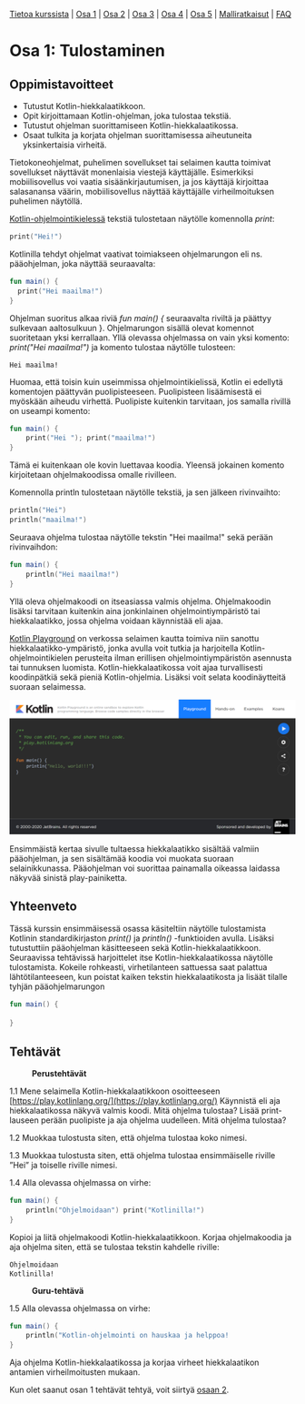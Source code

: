 [Tietoa kurssista](README.md) | [Osa 1](osa-1.md) | [Osa 2](osa-2.md) | [Osa 3](osa-3.md) | [Osa 4](osa-4.md) | [Osa 5](osa-5.md) | [Malliratkaisut](malliratkaisut/malliratkaisut.md) | [FAQ](faq.md)

# Osa 1: Tulostaminen

## Oppimistavoitteet

- Tutustut Kotlin-hiekkalaatikkoon.
- Opit kirjoittamaan Kotlin-ohjelman, joka tulostaa tekstiä.
- Tutustut ohjelman suorittamiseen Kotlin-hiekkalaatikossa.
- Osaat tulkita ja korjata ohjelman suorittamisessa aiheutuneita yksinkertaisia virheitä.

Tietokoneohjelmat, puhelimen sovellukset tai selaimen kautta toimivat sovellukset näyttävät monenlaisia viestejä käyttäjälle. Esimerkiksi mobiilisovellus voi vaatia sisäänkirjautumisen, ja jos käyttäjä kirjoittaa salasanansa väärin, mobiilisovellus näyttää käyttäjälle virheilmoituksen puhelimen näytöllä.

[Kotlin-ohjelmointikielessä](https://kotlinlang.org/) tekstiä tulostetaan näytölle komennolla *print*:

```kotlin
print("Hei!")
```

Kotlinilla tehdyt ohjelmat vaativat toimiakseen ohjelmarungon eli ns. pääohjelman, joka näyttää seuraavalta:

```kotlin
fun main() {
  print("Hei maailma!")
}
```

Ohjelman suoritus alkaa riviä *fun main() {*
seuraavalta riviltä ja päättyy sulkevaan aaltosulkuun }. Ohjelmarungon sisällä olevat komennot suoritetaan yksi kerrallaan. Yllä olevassa ohjelmassa on vain yksi komento: *print("Hei maailma!")* ja komento tulostaa näytölle tulosteen:

```text
Hei maailma!
```

Huomaa, että toisin kuin useimmissa ohjelmointikielissä, Kotlin ei edellytä komentojen päättyvän puolipisteeseen. Puolipisteen lisäämisestä ei myöskään aiheudu virhettä. Puolipiste kuitenkin tarvitaan, jos samalla rivillä on useampi komento:

```kotlin
fun main() {
    print("Hei "); print("maailma!")
}
```

Tämä ei kuitenkaan ole kovin luettavaa koodia. Yleensä jokainen komento kirjoitetaan ohjelmakoodissa omalle rivilleen.

Komennolla println tulostetaan näytölle tekstiä, ja sen jälkeen rivinvaihto:

```kotlin
println("Hei")
println("maailma!")
```

Seuraava ohjelma tulostaa näytölle tekstin "Hei maailma!" sekä perään rivinvaihdon:

```kotlin
fun main() {
    println("Hei maailma!")
}
```

Yllä oleva ohjelmakoodi on itseasiassa valmis ohjelma. Ohjelmakoodin lisäksi tarvitaan kuitenkin aina jonkinlainen ohjelmointiympäristö tai hiekkalaatikko, jossa ohjelma voidaan käynnistää eli ajaa.

[Kotlin Playground](https://play.kotlinlang.org/) on verkossa selaimen kautta toimiva niin sanottu hiekkalaatikko-ympäristö, jonka avulla voit tutkia ja harjoitella Kotlin-ohjelmointikielen perusteita ilman erillisen ohjelmointiympäristön asennusta tai tunnuksen luomista. Kotlin-hiekkalaatikossa voit ajaa turvallisesti koodinpätkiä sekä pieniä Kotlin-ohjelmia. Lisäksi voit selata koodinäytteitä suoraan selaimessa.

![Kotlin-hiekkalaatikko](kuvat/kotlin_playground.PNG "Kotlin-hiekkalaatikko")

Ensimmäistä kertaa sivulle tultaessa hiekkalaatikko sisältää valmiin pääohjelman, ja sen sisältämää koodia voi muokata suoraan selainikkunassa. Pääohjelman voi suorittaa painamalla oikeassa laidassa näkyvää sinistä play-painiketta.

## Yhteenveto

Tässä kurssin ensimmäisessä osassa käsiteltiin näytölle tulostamista Kotlinin standardikirjaston *print()* ja *println()* -funktioiden avulla. Lisäksi tutustuttiin pääohjelman käsitteeseen sekä Kotlin-hiekkalaatikkoon. Seuraavissa tehtävissä harjoittelet itse Kotlin-hiekkalaatikossa näytölle tulostamista. Kokeile rohkeasti, virhetilanteen sattuessa saat palattua lähtötilanteeseen, kun poistat kaiken tekstin hiekkalaatikosta ja lisäät tilalle tyhjän pääohjelmarungon

```kotlin
fun main() {
    
}
```

## Tehtävät

&nbsp;&nbsp;&nbsp;&nbsp;&nbsp;&nbsp;&nbsp;&nbsp;&nbsp;&nbsp;**Perustehtävät**

1.1 Mene selaimella Kotlin-hiekkalaatikkoon osoitteeseen [https://play.kotlinlang.org/](https://play.kotlinlang.org/) Käynnistä eli aja hiekkalaatikossa näkyvä valmis koodi. Mitä ohjelma tulostaa?
Lisää print-lauseen perään puolipiste ja aja ohjelma uudelleen. Mitä ohjelma tulostaa?

1.2 Muokkaa tulostusta siten, että ohjelma tulostaa koko nimesi.

1.3 Muokkaa tulostusta siten, että ohjelma tulostaa ensimmäiselle riville ”Hei” ja toiselle riville nimesi.

1.4 Alla olevassa ohjelmassa on virhe:

   ```kotlin
   fun main() {
       println("Ohjelmoidaan") print("Kotlinilla!")
   }
   ```

   Kopioi ja liitä ohjelmakoodi Kotlin-hiekkalaatikkoon. Korjaa ohjelmakoodia ja aja ohjelma siten, että se tulostaa tekstin kahdelle riville:

   ```text
   Ohjelmoidaan
   Kotlinilla!
   ```

   &nbsp;&nbsp;&nbsp;&nbsp;&nbsp;&nbsp;&nbsp;&nbsp;&nbsp;&nbsp;**Guru-tehtävä**

1.5 Alla olevassa ohjelmassa on virhe:

   ```kotlin
   fun main() {
       println("Kotlin-ohjelmointi on hauskaa ja helppoa!
   }
   ```

   Aja ohjelma Kotlin-hiekkalaatikossa ja korjaa virheet hiekkalaatikon antamien virheilmoitusten mukaan.

Kun olet saanut osan 1 tehtävät tehtyä, voit siirtyä [osaan 2](osa-2.md).
